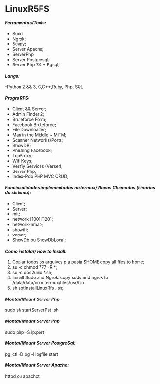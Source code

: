 # **LinuxR5FS**
#### **_Ferramentas/Tools:_**
* Sudo
* Ngrok;
* Scapy;
* Server Apache;
* ServerPhp 
* Server Postgresql;
* Server Php 7.0 + Pgsql;

#### **_Langs:_**
-Python 2 && 3, C,C++,Ruby, Php, SQL

#### **_Progrs RFS:_**
* Client && Server;
* Admin Finder 2;
* Bruteforce Form;
* Facebook Bruteforce;
* File Downloader;
* Man in the Middle ~ MITM;
* Scanner Networks/Ports;
* ShowDB;
* Phishing Facebook;
* TcpProxy;
* Wifi Keys;
* Verifiy Services (Verser);
* Server Php;
* Index-Pdo PHP MVC CRUD;

#### **_Funcionalidades implementadas no termux/ Novas Chamadas (binários do sistema):_**
* Client;
* Server;
* mit;
* network [100] [120];
* network-nmap;
* showifi;
* verser;
* ShowDb ou ShowDbLocal;

#### **_Como instalar/ How to Install:_**
1. Copiar todos os arquivos p a pasta $HOME copy all files to home;
1. su -c chmod 777 -R *;
1. su -c dos2unix *.sh;
1. Install Sudo and Ngrok: copy sudo and ngrok to /data/data/com.termux/files/usr/bin 
1. sh aptInstallLinuxRfs . sh;

#### **_Montar/Mount Server Php:_**
 sudo sh startServerPst .sh

#### **_Montar/Mount Server Php:_**
 sudo php -S ip:port 
 
#### **_Montar/Mount Server PostgreSql:_**
pg_ctl -D pg -l logfile start

#### **_Montar/Mount Server Apache:_**
 httpd ou apachctl
